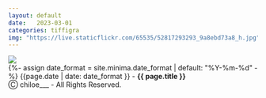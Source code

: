 ```yaml
---
layout: default
date:   2023-03-01
categories: tiffigra
img: "https://live.staticflickr.com/65535/52817293293_9a8ebd73a8_h.jpg"
---
```


<picture>
    <source srcset="{{page.img}}" media="(min-width: 800px)">
    <img src="{{page.img}}" />
</picture>

<br>
{%- assign date_format = site.minima.date_format | default: "%Y-%m-%d" -%} 
<span class="post-meta">{{page.date | date: date_format }} - </span><a style="font-weight: 700;">{{ page.title }}</a><br>
<span class="post-meta">Ⓒ chiloe___ - All Rights Reserved.</span>
